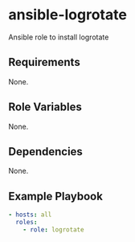 # ansible-logrotate
Ansible role to install logrotate

## Requirements
None.

## Role Variables
None.

## Dependencies
None.

## Example Playbook
```yaml
- hosts: all
  roles:
    - role: logrotate
```